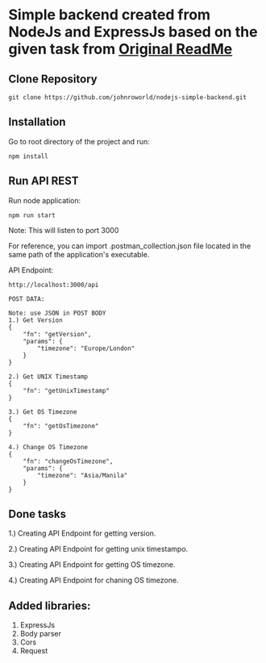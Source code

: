 # Simple backend created from NodeJs and ExpressJs based on the given task from [Original ReadMe](Original.md)

## Clone Repository
```
git clone https://github.com/johnroworld/nodejs-simple-backend.git
```

## Installation

Go to root directory of the project and run:
```
npm install
```

## Run API REST

Run node application:
```
npm run start
```
Note: This will listen to port 3000


For reference, you can import .postman_collection.json file located in the same path of the application's executable.

API Endpoint: 
```
http://localhost:3000/api

POST DATA:

Note: use JSON in POST BODY
1.) Get Version
{
    "fn": "getVersion",
    "params": {
        "timezone": "Europe/London"
    }
}

2.) Get UNIX Timestamp
{
    "fn": "getUnixTimestamp"
}

3.) Get OS Timezone
{
    "fn": "getOsTimezone"
}

4.) Change OS Timezone
{
    "fn": "changeOsTimezone",
    "params": {
        "timezone": "Asia/Manila"
    }
}
```

## Done tasks

1.) Creating API Endpoint for getting version.

2.) Creating API Endpoint for getting unix timestampo.

3.) Creating API Endpoint for getting OS timezone.

4.) Creating API Endpoint for chaning OS timezone.


## Added libraries:
1. ExpressJs
2. Body parser
3. Cors
4. Request
